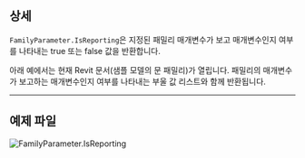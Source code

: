 ## 상세
`FamilyParameter.IsReporting`은 지정된 패밀리 매개변수가 보고 매개변수인지 여부를 나타내는 true 또는 false 값을 반환합니다.

아래 예에서는 현재 Revit 문서(샘플 모델의 문 패밀리)가 열립니다. 패밀리의 매개변수가 보고하는 매개변수인지 여부를 나타내는 부울 값 리스트와 함께 반환됩니다.
___
## 예제 파일

![FamilyParameter.IsReporting](./Revit.Elements.FamilyParameter.IsReporting_img.jpg)
